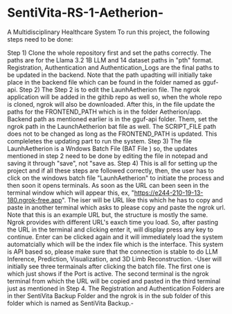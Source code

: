 # SentiVita-RS-1-Aetherion-
A Multidisciplinary Healthcare System
To run this project, the following steps need to be done:

Step 1) Clone the whole repository first and set the paths correctly. The paths are for the Llama 3.2 1B LLM and 14 dataset paths in "pth" format. Registration, Authentication and Authentication_Logs are the final paths to be updated in the backend. Note that the path upadting will initially take place in the backend file which can be found in the folder named as gguf-api.
Step 2) The Step 2 is to edit the LaunhAetherion file. The ngrok application will be added in the githib repo as well so, when the whole repo is cloned, ngrok will also be downloaded. After this, in the file update the paths for the FRONTEND_PATH which is in the folder Aetherion/app. Backend path as mentioned earlier is in the gguf-api folder. Them, set the ngrok path in the LaunchAetherion bat file as well. The SCRIPT_FILE path does not to be changed as long as the FRONTEND_PATH is updated. This compleletes the updating part to run the system.
Step 3) The file LaunhAetherion is a Wndows Batch File (BAT File ) so, the updates mentioned in step 2 need to be done by editing the file in notepad and saving it through "save", not "save as.
Step 4) This is all for setting up the project and if all these steps are followed correctly, then, the user has to click on the windows batch file "LaunhAetherion" to initiate the process and then soon it opens terminals. As soon as the URL can been seen in the terminal window which will appear this, ex, "https://e244-210-19-13-180.ngrok-free.app". The iser will be URL like this which he has to copy and paste in another terminal which asks to please copy and paste the ngrok url. Note that this is an example URL but, the structure is mostly the same. Ngrok provides with different URL's eaxch time you load. So, after pasting the URL in the terminal and clicking enter it, will display press any key to continue. Enter can be clicked again and it will immediately load the system automatcially which will be the index file which is the interface. This system is API based so, please make sure that the connection is stable to do LLM Inference, Prediction, Visualization, and 3D Limb Reconstruction.
-User will initially see three termainals after clicking the batch file. The first one is which just shows if the Port is active. The second terminal is the ngrok terminal from which the URL will be copied and pasted in the third terminal just as mentioned in Step 4. The Registration and Authentication Folders are in ther SentiVita Backup Folder and the ngrok is in the sub folder of this folder which is named as SentiVita Backup.-
